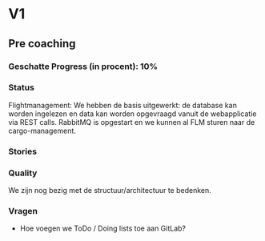 # V1

## Pre coaching

### Geschatte Progress (in procent): 10%

### Status

Flightmanagement:
We hebben de basis uitgewerkt: de database kan worden ingelezen en data kan worden opgevraagd vanuit de webapplicatie via REST calls.
RabbitMQ is opgestart en we kunnen al FLM sturen naar de cargo-management.

### Stories

### Quality

We zijn nog bezig met de structuur/architectuur te bedenken.

### Vragen

- Hoe voegen we ToDo / Doing lists toe aan GitLab?